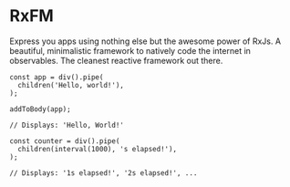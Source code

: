 # RxFM

Express you apps using nothing else but the awesome power of RxJs. A beautiful, minimalistic framework to natively code the internet in observables. The cleanest reactive framework out there.

```
const app = div().pipe(
  children('Hello, world!'),
);

addToBody(app);

// Displays: 'Hello, World!'
```

```
const counter = div().pipe(
  children(interval(1000), 's elapsed!'),
);

// Displays: '1s elapsed!', '2s elapsed!', ...
```
